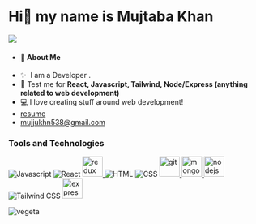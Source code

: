 <h1>Hi👋 my name is Mujtaba Khan</h1>

![](https://komarev.com/ghpvc/?username=mujtbkhn)


- #### 👾 About Me
- ✨ &nbsp;I am a Developer .
- 🤡 Test me for **React, Javascript, Tailwind, Node/Express (anything related to web development)**
- 💻 I love creating stuff around web development!
- [resume](https://drive.google.com/file/d/1HtVzWiV88OjQhXknzh7iCErVOCs1aBdE/view?usp=drive_link)
- [mujjukhn538@gmail.com](mailto:mujjukhn538@gmail.com)

<h3 align="left">Tools and Technologies</h3>

![Javascript](https://readmebadge.vercel.app/badges/javascript.svg)
![React](https://readmebadge.vercel.app/badges/react.svg)
<a href="https://redux.js.org" target="_blank" rel="noreferrer"> <img src="https://user-images.githubusercontent.com/68745052/220549572-b6283d76-ed9b-48c3-9423-23304209ed91.png" alt="redux" width="40" height="40"/> </a> 
![HTML](https://readmebadge.vercel.app/badges/html.svg)
![CSS](https://readmebadge.vercel.app/badges/css.svg)
<a href="https://git-scm.com/" target="_blank" rel="noreferrer"> <img src="https://www.vectorlogo.zone/logos/git-scm/git-scm-icon.svg" alt="git" width="40" height="40"/> </a> 
<a href="https://www.mongodb.com/" target="_blank" rel="noreferrer"> <img src="https://user-images.githubusercontent.com/68745052/220549581-0bd0615c-af3d-4d85-96d5-b8696c7ec5b6.png" alt="mongodb" width="40" height="40"/> </a> 
<a href="https://nodejs.org" target="_blank" rel="noreferrer"> <img src="https://user-images.githubusercontent.com/68745052/220549556-a6eef7aa-0e53-45bd-aae3-bc0cf6042478.png" alt="nodejs" width="40" height="40"/> </a> 
![Tailwind CSS](https://readmebadge.vercel.app/badges/tailwind.svg)
<a href="https://expressjs.com/" target="_blank" rel="noreferrer"> <img src="https://www.vectorlogo.zone/logos/expressjs/expressjs-icon.svg" alt="expressjs" width="40" height="40"/> </a>


![vegeta](https://github.com/mujtbkhn/mujtbkhn/assets/86319200/f70ed268-671c-4b52-8a68-3a5e2f9f34f0)

